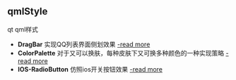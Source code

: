 ## qmlStyle
qt qml样式

 - **DragBar** 实现QQ列表界面侧划效果 [-read more](http://o3or.com/archives/276/ "传送门开启")
 - **ColorPalette** 对于又可以换肤，每种皮肤下又可换多种颜色的一种实现策略 [-read more](# "暂无详细信息")
 - **IOS-RadioButton** 仿照ios开关按钮效果 [-read more](http://o3or.com/archives/303/ "传送门开启")
